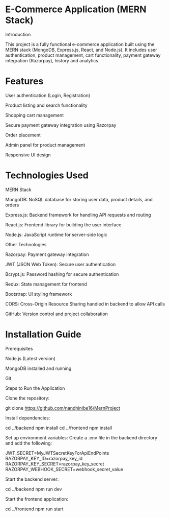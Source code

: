# E-Commerce Application (MERN Stack)

Introduction

This project is a fully functional e-commerce application built using the MERN stack (MongoDB, Express.js, React, and Node.js). It includes user authentication, product management, cart functionality, payment gateway integration (Razorpay), history and analytics.

# Features

User authentication (Login, Registration)

Product listing and search functionality

Shopping cart management

Secure payment gateway integration using Razorpay

Order placement

Admin panel for product management

Responsive UI design

# Technologies Used

MERN Stack

MongoDB: NoSQL database for storing user data, product details, and orders

Express.js: Backend framework for handling API requests and routing

React.js: Frontend library for building the user interface

Node.js: JavaScript runtime for server-side logic

Other Technologies

Razorpay: Payment gateway integration

JWT (JSON Web Token): Secure user authentication

Bcrypt.js: Password hashing for secure authentication

Redux: State management for frontend

Bootstrap: UI styling framework

CORS: Cross-Origin Resource Sharing handled in backend to allow API calls

GitHub: Version control and project collaboration

# Installation Guide

Prerequisites

Node.js (Latest version)

MongoDB installed and running

Git

Steps to Run the Application

Clone the repository:

git clone https://github.com/nandhinibe16/MernProject

Install dependencies:

cd ../backend
npm install
cd ../frontend
npm install

Set up environment variables:
Create a .env file in the backend directory and add the following:

JWT_SECRET=MyJWTSecretKeyForApiEndPoints
RAZORPAY_KEY_ID=razorpay_key_id
RAZORPAY_KEY_SECRET=razorpay_key_secret
RAZORPAY_WEBHOOK_SECRET=webhook_secret_value

Start the backend server:

cd ../backend
npm run dev

Start the frontend application:

cd ../frontend
npm run start
